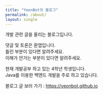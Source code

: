 ```yaml
---
title: "YeonBot의 블로그"
permalink: /about/
layout: single
---
```


개발 관련 글을 올리는 블로그입니다.

댓글 및 토론은 환엽입니다.  
틀린 부분이 있다면 알려주세요.  
이해가 안가는 부분이 있다면 알려주세요.

현재 개발공부 하고 있는 4학년 학생입니다.  
Java를 이용한 백앤드 개발을 주로 하고 있습니다.

블로그 글 보러 가기 : <https://yeonbot.github.io>
